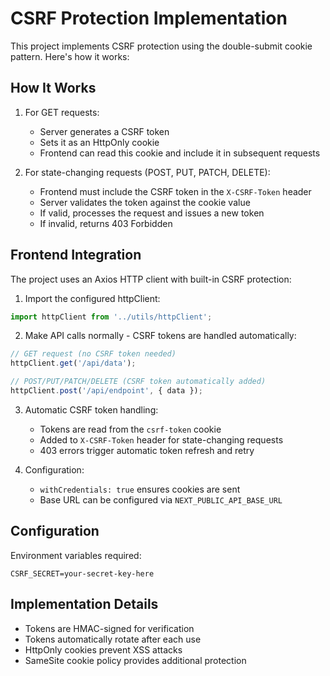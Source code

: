 # CSRF Protection Implementation

This project implements CSRF protection using the double-submit cookie pattern. Here's how it works:

## How It Works

1. For GET requests:
   - Server generates a CSRF token
   - Sets it as an HttpOnly cookie
   - Frontend can read this cookie and include it in subsequent requests

2. For state-changing requests (POST, PUT, PATCH, DELETE):
   - Frontend must include the CSRF token in the `X-CSRF-Token` header
   - Server validates the token against the cookie value
   - If valid, processes the request and issues a new token
   - If invalid, returns 403 Forbidden

## Frontend Integration

The project uses an Axios HTTP client with built-in CSRF protection:

1. Import the configured httpClient:
```javascript
import httpClient from '../utils/httpClient';
```

2. Make API calls normally - CSRF tokens are handled automatically:
```javascript
// GET request (no CSRF token needed)
httpClient.get('/api/data');

// POST/PUT/PATCH/DELETE (CSRF token automatically added)
httpClient.post('/api/endpoint', { data });
```

3. Automatic CSRF token handling:
   - Tokens are read from the `csrf-token` cookie
   - Added to `X-CSRF-Token` header for state-changing requests
   - 403 errors trigger automatic token refresh and retry

4. Configuration:
   - `withCredentials: true` ensures cookies are sent
   - Base URL can be configured via `NEXT_PUBLIC_API_BASE_URL`

## Configuration

Environment variables required:
```
CSRF_SECRET=your-secret-key-here
```

## Implementation Details

- Tokens are HMAC-signed for verification
- Tokens automatically rotate after each use
- HttpOnly cookies prevent XSS attacks
- SameSite cookie policy provides additional protection